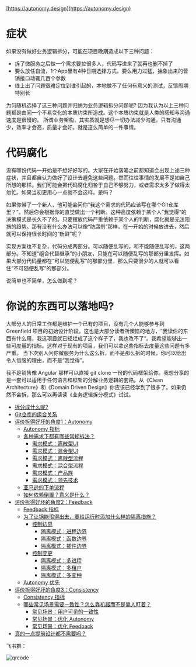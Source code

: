 [https://autonomy.design](https://autonomy.design)

# 症状

如果没有做好业务逻辑拆分，可能在项目晚期造成以下三种问题：

* 拆了微服务之后做一个需求要拉很多人，代码写进来了就再也删不掉了
* 要么放任自流，1个App里有4种日期选择方式。要么用力过猛，抽象出来的营销接口动辄几百个参数
* 线上出了问题很难定位到谁引起的，本地做不了任何有意义的测试，反馈周期特别长

为何随机选择了这三种问题并归纳为业务逻辑拆分问题呢? 因为我认为以上三种问题都是由同一个不易变化的本质约束所造成。这个本质约束就是人类的感知与沟通速度是很慢的。
所谓业务架构，其实质就是想尽一切办法减少沟通。只有沟通少，效率才会高，质量才会好。就是这么简单的一件事情。

# 代码腐化

没有哪份代码一开始是不想好好写的。大家在开始落笔之前都知道会出现上述三种症状，并且都自认为做好了设计去避免这些问题。然而往往事情的发展不是如自己所想的那样。我们可能会把代码腐化归咎于自己不够努力，或者需求太多了做得太匆忙。如果当初更用心一点就不会这样。是吗？

如果你带了一个新人，他可能会问你“我这个需求的代码应该写在哪个Git仓库里？”。然后你会根据你的直觉做出一个判断。这种高度依赖于某个人“我觉得”的决策模式是长久不了的。只要摆放代码严重依赖于某个人的判断，腐化就是无法阻挡的趋势。那有没有什么办法可以像“防腐剂”那样，在一开始的时候放进去，然后就可以保持很长时间的“新鲜”呢？

实现方案也不复杂，代码分成两部分。可以随便乱写的，和不能随便乱写的，这两部分。不知道“组合代替继承”的小朋友，只能在可以随便乱写的那部分里发挥。如果大部分代码量都在“可以随便乱写”的那部分里，那么只要很少的人就可以看住“不可随便乱写”的那部分。

说简单也不简单，怎么做到呢？

# 你说的东西可以落地吗?

大部分人的日常工作都是维护一个已有的项目，没有几个人能够参与到 Greenfield 项目的初始设计阶段。这也是大部分读者所懊恼的地方，“我读你的东西有什么用，我这项目就已经烂成了这个样子了，我也改不了”。我希望能够出一些可度量的指标。这样对于现有的项目，我们可以拿这些指标去度量这些问题有多严重。
当下次别人问你微服务为什么这么拆，而不是那么拆的时候，你可以给出令人信服的理由，而不是“我觉得”。

我不是销售像 Angular 那样可以直接 git clone 一份的代码框架给你。我想分享的是一套可以适用于任何语言和框架的分解业务逻辑的套路。从《Clean Architecture》和《Domain Driven Design》你应该已经学到了很多了。如果仍然不会拆，那么可以再读读《业务逻辑拆分模式》试试。

* [拆分成什么呢?](./docs/Modules.md)
* [Git仓库的组合关系](./docs/Composition.md)
* [评价拆得好坏的角度1：Autonomy](./docs/Autonomy.md)
  * [Autonomy 指标](./docs/AutonomyMetrics.md)
  * [各种需求下都有哪些常规拆法？](./docs/Integration/README.md)
    * [需求模式：离散型UI](./docs/Integration/DiscreteUI/README.md)
    * [需求模式：混合型UI](./docs/Integration/MixedUI/README.md)
    * [需求模式：离散型流程](./docs/Integration/DiscreteProcess/README.md)
    * [需求模式：混合型流程](./docs/Integration/MixedProcess/README.md)
    * [需求模式：产品族](./docs/Integration/ProductFamily/README.md)
    * [需求模式：领先技术](./docs/Integration/Library/README.md)
  * [亚马逊的下单流程](./docs/Integration/AmazonExample/README.md)
  * [如何依赖倒置？意义是什么？](./docs/DependencyInversion/README.md)
* [评价拆得好坏的角度2：Feedback](./docs/Feedback.md)
  * [Feedback 指标](./docs/FeedbackMetrics.md)
  * [为了让锅能甩得出去，要给运行时添加什么样的隔离措施？](./docs/Isolation/README.md)
    * [控制边界](./docs/Isolation/ControlBoundary.md)
      * [隔离模式：进程边界](./docs/Isolation/ProcessBoundary/README.md)
      * [隔离模式：函数边界](./docs/Isolation/FunctionBoundary/README.md)
      * [隔离模式：插件边界](./docs/Isolation/PluginBoundary/README.md)
    * [控制变更](./docs/Isolation/ControlChange.md)
      * [隔离模式：多进程](./docs/Isolation/MultiProcess/README.md)
      * [隔离模式：多租户](./docs/Isolation/MultiTenancy/README.md)
      * [隔离模式：多变种](./docs/Isolation/MultiVariant/README.md)
  * [Autonomy 优先](./docs/Isolation/AutonomyFirst.md)
* [评价拆得好坏的角度3：Consistency](./docs/Consistency.md)
  * [Consistency 指标](./docs/ConsistencyMetrics.md)
  * [哪些常见场景需要一致性？怎么靠机器而不是靠人盯着？](./docs/Scenario/README.md)
    * [常见场景：用户可见的一致性](./docs/Scenario/UserInterface/README.md)
    * [常见场景：优化 Autonomy](./docs/Scenario/AutonomyOptimization/README.md)
    * [常见场景：优化 Feedback](./docs/Scenario/FeedbackOptimization/README.md)
* [真的一点提前设计都不需要吗？](./docs/Consensus.md)

飞书群：

![qrcode](./Lark20210212-075007.png)
